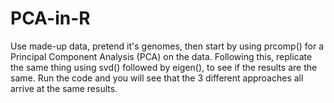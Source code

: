 # PCA-in-R
Use made-up data, pretend it's genomes, then start by using prcomp() for a Principal Component Analysis (PCA) on the data. Following this, replicate the same thing using svd() followed by eigen(), to see if the results are the same. Run the code and you will see that the 3 different approaches all arrive at the same results.
